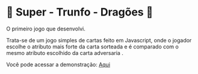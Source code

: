 # 🐉 Super - Trunfo - Dragões 🐉



O primeiro jogo que desenvolvi.

Trata-se de um jogo simples de cartas feito em Javascript, onde o jogador escolhe o atributo mais forte da carta sorteada e é comparado com o mesmo atributo escolhido da carta adversaria . 



Você pode acessar a demonstração: [Aqui](https://a-uvic.github.io/super-trunfo/)




